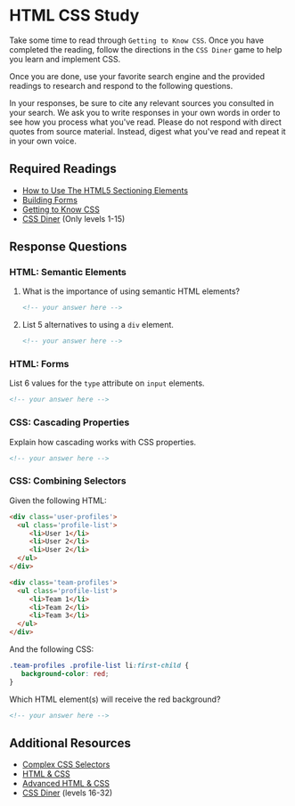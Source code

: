# HTML CSS Study

Take some time to read through `Getting to Know CSS`. Once you have completed
the reading, follow the directions in the `CSS Diner` game to help you learn and
implement CSS.

Once you are done, use your favorite search engine and the provided readings to
research and respond to the following questions.

In your responses, be sure to cite any relevant sources you consulted in your
search. We ask you to write responses in your own words in order to see how you
process what you've read. Please do not respond with direct quotes from source
material. Instead, digest what you've read and repeat it in your own voice.

## Required Readings

- [How to Use The HTML5 Sectioning Elements](http://blog.teamtreehouse.com/use-html5-sectioning-elements)
- [Building Forms](https://learn.shayhowe.com/html-css/building-forms/)
- [Getting to Know CSS](https://learn.shayhowe.com/html-css/getting-to-know-css/)
- [CSS Diner](https://flukeout.github.io/) (Only levels 1-15)

## Response Questions

### HTML: Semantic Elements

1. What is the importance of using semantic HTML elements?

    ```md
    <!-- your answer here -->
    ```

1. List 5 alternatives to using a `div` element.

    ```md
    <!-- your answer here -->
    ```

### HTML: Forms

List 6 values for the `type` attribute on `input` elements.

```md
<!-- your answer here -->
```

### CSS: Cascading Properties

Explain how cascading works with CSS properties.

```md
<!-- your answer here -->
```

### CSS: Combining Selectors

Given the following HTML:

```html
<div class='user-profiles'>
  <ul class='profile-list'>
     <li>User 1</li>
     <li>User 2</li>
     <li>User 2</li>
  </ul>
</div>

<div class='team-profiles'>
  <ul class='profile-list'>
     <li>Team 1</li>
     <li>Team 2</li>
     <li>Team 3</li>
  </ul>
</div>
```
And the following CSS:

```css
.team-profiles .profile-list li:first-child {
   background-color: red;
}
```

Which HTML element(s) will receive the red background?

  ```md
  <!-- your answer here -->
  ```

## Additional Resources

- [Complex CSS Selectors](https://learn.shayhowe.com/advanced-html-css/complex-selectors/)
- [HTML & CSS](https://learn.shayhowe.com/html-css/)
- [Advanced HTML & CSS](https://learn.shayhowe.com/advanced-html-css/)
- [CSS Diner](https://flukeout.github.io/) (levels 16-32)

